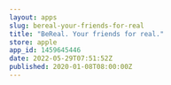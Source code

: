 ```yaml
---
layout: apps
slug: bereal-your-friends-for-real
title: "BeReal. Your friends for real."
store: apple
app_id: 1459645446
date: 2022-05-29T07:51:52Z
published: 2020-01-08T08:00:00Z
---
```

